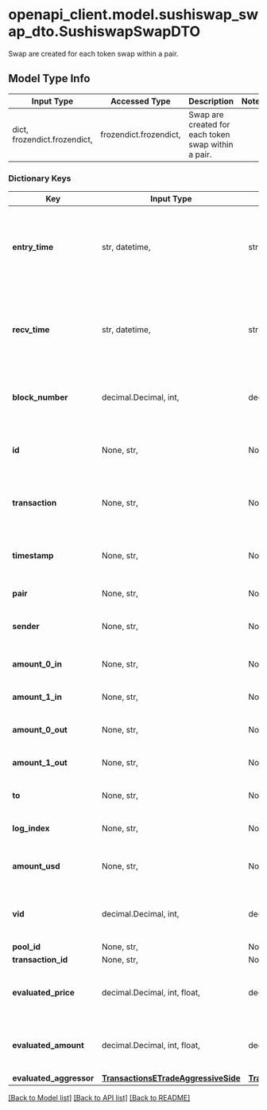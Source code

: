 # openapi_client.model.sushiswap_swap_dto.SushiswapSwapDTO

Swap are created for each token swap within a pair.

## Model Type Info
Input Type | Accessed Type | Description | Notes
------------ | ------------- | ------------- | -------------
dict, frozendict.frozendict,  | frozendict.frozendict,  | Swap are created for each token swap within a pair. | 

### Dictionary Keys
Key | Input Type | Accessed Type | Description | Notes
------------ | ------------- | ------------- | ------------- | -------------
**entry_time** | str, datetime,  | str,  |  | [optional] value must conform to RFC-3339 date-time
**recv_time** | str, datetime,  | str,  |  | [optional] value must conform to RFC-3339 date-time
**block_number** | decimal.Decimal, int,  | decimal.Decimal,  | Number of block in which entity was recorded. | [optional] value must be a 64 bit integer
**id** | None, str,  | NoneClass, str,  | Transaction hash plus index in Transaction swap array. | [optional] 
**transaction** | None, str,  | NoneClass, str,  | Reference to transaction swap was included in. | [optional] 
**timestamp** | None, str,  | NoneClass, str,  | Timestamp of swap, used for sorted lookups. | [optional] 
**pair** | None, str,  | NoneClass, str,  | Reference to pair. | [optional] 
**sender** | None, str,  | NoneClass, str,  | Address that initiated the swap. | [optional] 
**amount_0_in** | None, str,  | NoneClass, str,  | Amount of token0 sold. | [optional] 
**amount_1_in** | None, str,  | NoneClass, str,  | Amount of token1 sold. | [optional] 
**amount_0_out** | None, str,  | NoneClass, str,  | Amount of token0 received. | [optional] 
**amount_1_out** | None, str,  | NoneClass, str,  | Amount of token1 received. | [optional] 
**to** | None, str,  | NoneClass, str,  | Recipient of output tokens. | [optional] 
**log_index** | None, str,  | NoneClass, str,  | Event index within transaction. | [optional] 
**amount_usd** | None, str,  | NoneClass, str,  | Derived amount of tokens sold in USD. | [optional] 
**vid** | decimal.Decimal, int,  | decimal.Decimal,  |  | [optional] value must be a 64 bit integer
**pool_id** | None, str,  | NoneClass, str,  |  | [optional] 
**transaction_id** | None, str,  | NoneClass, str,  |  | [optional] 
**evaluated_price** | decimal.Decimal, int, float,  | decimal.Decimal,  |  | [optional] value must be a 64 bit float
**evaluated_amount** | decimal.Decimal, int, float,  | decimal.Decimal,  |  | [optional] value must be a 64 bit float
**evaluated_aggressor** | [**TransactionsETradeAggressiveSide**](TransactionsETradeAggressiveSide.md) | [**TransactionsETradeAggressiveSide**](TransactionsETradeAggressiveSide.md) |  | [optional] 

[[Back to Model list]](../../README.md#documentation-for-models) [[Back to API list]](../../README.md#documentation-for-api-endpoints) [[Back to README]](../../README.md)

